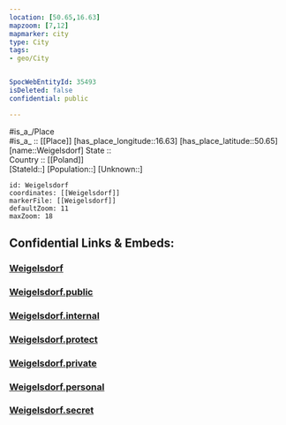 ```yaml
---
location: [50.65,16.63] 
mapzoom: [7,12] 
mapmarker: city 
type: City
tags:
- geo/City


SpocWebEntityId: 35493
isDeleted: false
confidential: public

---
```

#is_a_/Place  
#is_a_ :: [[Place]] 
[has_place_longitude::16.63] 
[has_place_latitude::50.65] 
[name::Weigelsdorf] 
State ::  
Country :: [[Poland]]  
[StateId::] 
[Population::] 
[Unknown::] 


```leaflet
id: Weigelsdorf
coordinates: [[Weigelsdorf]] 
markerFile: [[Weigelsdorf]] 
defaultZoom: 11 
maxZoom: 18
```


## Confidential Links & Embeds: 

### [Weigelsdorf](/_Standards/Earth/Continent/Europe/Europe~East/Poland/Provinces~Poland/Lower_Silesian/City/Weigelsdorf.md) 

### [Weigelsdorf.public](/_public/Earth/Continent/Europe/Europe~East/Poland/Provinces~Poland/Lower_Silesian/City/Weigelsdorf.public.md) 

### [Weigelsdorf.internal](/_internal/Earth/Continent/Europe/Europe~East/Poland/Provinces~Poland/Lower_Silesian/City/Weigelsdorf.internal.md) 

### [Weigelsdorf.protect](/_protect/Earth/Continent/Europe/Europe~East/Poland/Provinces~Poland/Lower_Silesian/City/Weigelsdorf.protect.md) 

### [Weigelsdorf.private](/_private/Earth/Continent/Europe/Europe~East/Poland/Provinces~Poland/Lower_Silesian/City/Weigelsdorf.private.md) 

### [Weigelsdorf.personal](/_personal/Earth/Continent/Europe/Europe~East/Poland/Provinces~Poland/Lower_Silesian/City/Weigelsdorf.personal.md) 

### [Weigelsdorf.secret](/_secret/Earth/Continent/Europe/Europe~East/Poland/Provinces~Poland/Lower_Silesian/City/Weigelsdorf.secret.md)

